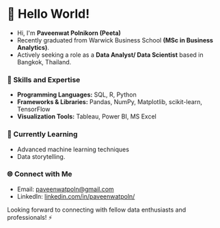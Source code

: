 # 👋 Hello World! 
- Hi, I'm **Paveenwat Polnikorn (Peeta)**
- Recently graduated from Warwick Business School **(MSc in Business Analytics)**.
- Actively seeking a role as a **Data Analyst/ Data Scientist** based in Bangkok, Thailand.

### 🚀 Skills and Expertise
- **Programming Languages:** SQL, R, Python
- **Frameworks & Libraries:** Pandas, NumPy, Matplotlib, scikit-learn, TensorFlow
- **Visualization Tools:** Tableau, Power BI, MS Excel

### 🌱 Currently Learning
- Advanced machine learning techniques
- Data storytelling.

### 🌐 Connect with Me
- Email: paveenwatpoln@gmail.com
- LinkedIn: [linkedin.com/in/paveenwatpoln/](https://www.linkedin.com/in/paveenwatpoln/)

Looking forward to connecting with fellow data enthusiasts and professionals! ⚡

<!-- ## 🔭 Project Highlights
Here are some projects that showcase my skills and interests:

### 1. [Customer Segmentation with K-Means Clustering](link-to-project)
Utilized Python and scikit-learn to perform customer segmentation using K-Means clustering. Visualized results using Matplotlib and presented insights through a Jupyter notebook.

### 2. [Predictive Analytics for Sales Forecasting](link-to-project)
Developed a machine learning model in R to predict future sales based on historical data. Implemented time-series analysis and visualized predictions using Tableau for better business decision-making.

### 3. [Sentiment Analysis using Natural Language Processing](link-to-project)
Applied NLP techniques in Python to analyze sentiment from customer reviews. Used TensorFlow for deep learning and created an interactive dashboard in Power BI to present findings. 
-->
